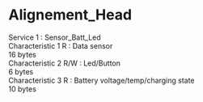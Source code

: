 # Alignement_Head  
Service 1 : Sensor_Batt_Led  
Characteristic 1 R : Data sensor  
  16 bytes  
Characteristic 2 R/W : Led/Button  
  6 bytes  
Characteristic 3 R : Battery voltage/temp/charging state  
  10 bytes  
